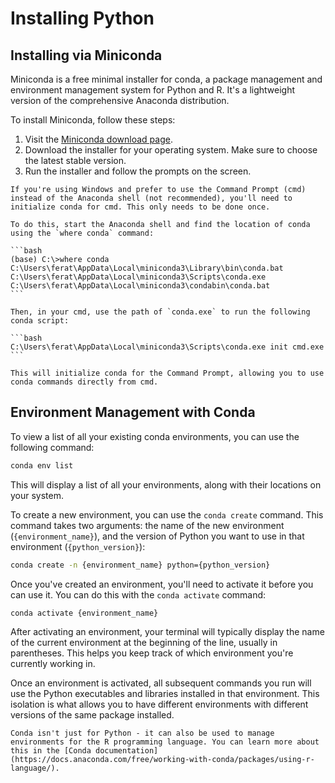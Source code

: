 # Installing Python

## Installing via Miniconda

Miniconda is a free minimal installer for conda, a package management and environment management system for Python and R. It's a lightweight version of the comprehensive Anaconda distribution.

To install Miniconda, follow these steps:

1. Visit the [Miniconda download page](https://docs.anaconda.com/free/miniconda/index.html).
2. Download the installer for your operating system. Make sure to choose the latest stable version.
3. Run the installer and follow the prompts on the screen.

``````{note}
If you're using Windows and prefer to use the Command Prompt (cmd) instead of the Anaconda shell (not recommended), you'll need to initialize conda for cmd. This only needs to be done once.

To do this, start the Anaconda shell and find the location of conda using the `where conda` command:

```bash
(base) C:\>where conda
C:\Users\ferat\AppData\Local\miniconda3\Library\bin\conda.bat
C:\Users\ferat\AppData\Local\miniconda3\Scripts\conda.exe
C:\Users\ferat\AppData\Local\miniconda3\condabin\conda.bat
```

Then, in your cmd, use the path of `conda.exe` to run the following conda script:

```bash
C:\Users\ferat\AppData\Local\miniconda3\Scripts\conda.exe init cmd.exe
```

This will initialize conda for the Command Prompt, allowing you to use conda commands directly from cmd.
``````

## Environment Management with Conda

To view a list of all your existing conda environments, you can use the following command:

```bash
conda env list
```

This will display a list of all your environments, along with their locations on your system.

To create a new environment, you can use the `conda create` command. This command takes two arguments: the name of the new environment (`{environment_name}`), and the version of Python you want to use in that environment (`{python_version}`):

```bash
conda create -n {environment_name} python={python_version}
```

Once you've created an environment, you'll need to activate it before you can use it. You can do this with the `conda activate` command:

```bash
conda activate {environment_name}
```

After activating an environment, your terminal will typically display the name of the current environment at the beginning of the line, usually in parentheses. This helps you keep track of which environment you're currently working in.

Once an environment is activated, all subsequent commands you run will use the Python executables and libraries installed in that environment. This isolation is what allows you to have different environments with different versions of the same package installed.

```{note}
Conda isn't just for Python - it can also be used to manage environments for the R programming language. You can learn more about this in the [Conda documentation](https://docs.anaconda.com/free/working-with-conda/packages/using-r-language/).
```